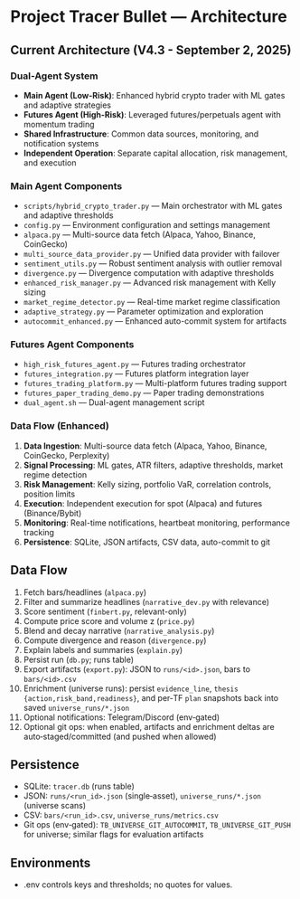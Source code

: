 # Project Tracer Bullet — Architecture

## Current Architecture (V4.3 - September 2, 2025)

### Dual-Agent System
- **Main Agent (Low-Risk)**: Enhanced hybrid crypto trader with ML gates and adaptive strategies
- **Futures Agent (High-Risk)**: Leveraged futures/perpetuals agent with momentum trading
- **Shared Infrastructure**: Common data sources, monitoring, and notification systems
- **Independent Operation**: Separate capital allocation, risk management, and execution

### Main Agent Components
- `scripts/hybrid_crypto_trader.py` — Main orchestrator with ML gates and adaptive thresholds
- `config.py` — Environment configuration and settings management
- `alpaca.py` — Multi-source data fetch (Alpaca, Yahoo, Binance, CoinGecko)
- `multi_source_data_provider.py` — Unified data provider with failover
- `sentiment_utils.py` — Robust sentiment analysis with outlier removal
- `divergence.py` — Divergence computation with adaptive thresholds
- `enhanced_risk_manager.py` — Advanced risk management with Kelly sizing
- `market_regime_detector.py` — Real-time market regime classification
- `adaptive_strategy.py` — Parameter optimization and exploration
- `autocommit_enhanced.py` — Enhanced auto-commit system for artifacts

### Futures Agent Components
- `high_risk_futures_agent.py` — Futures trading orchestrator
- `futures_integration.py` — Futures platform integration layer
- `futures_trading_platform.py` — Multi-platform futures trading support
- `futures_paper_trading_demo.py` — Paper trading demonstrations
- `dual_agent.sh` — Dual-agent management script

### Data Flow (Enhanced)
1) **Data Ingestion**: Multi-source data fetch (Alpaca, Yahoo, Binance, CoinGecko, Perplexity)
2) **Signal Processing**: ML gates, ATR filters, adaptive thresholds, market regime detection
3) **Risk Management**: Kelly sizing, portfolio VaR, correlation controls, position limits
4) **Execution**: Independent execution for spot (Alpaca) and futures (Binance/Bybit)
5) **Monitoring**: Real-time notifications, heartbeat monitoring, performance tracking
6) **Persistence**: SQLite, JSON artifacts, CSV data, auto-commit to git

## Data Flow
1) Fetch bars/headlines (`alpaca.py`)
2) Filter and summarize headlines (`narrative_dev.py` with relevance)
3) Score sentiment (`finbert.py`, relevant-only)
4) Compute price score and volume z (`price.py`)
5) Blend and decay narrative (`narrative_analysis.py`)
6) Compute divergence and reason (`divergence.py`)
7) Explain labels and summaries (`explain.py`)
8) Persist run (`db.py`; runs table)
9) Export artifacts (`export.py`): JSON to `runs/<id>.json`, bars to `bars/<id>.csv`
10) Enrichment (universe runs): persist `evidence_line`, `thesis {action,risk_band,readiness}`, and per‑TF `plan` snapshots back into saved `universe_runs/*.json`
11) Optional notifications: Telegram/Discord (env‑gated)
12) Optional git ops: when enabled, artifacts and enrichment deltas are auto‑staged/committed (and pushed when allowed)

## Persistence
- SQLite: `tracer.db` (runs table)
- JSON: `runs/<run_id>.json` (single‑asset), `universe_runs/*.json` (universe scans)
- CSV: `bars/<run_id>.csv`, `universe_runs/metrics.csv`
- Git ops (env‑gated): `TB_UNIVERSE_GIT_AUTOCOMMIT`, `TB_UNIVERSE_GIT_PUSH` for universe; similar flags for evaluation artifacts

## Environments
- .env controls keys and thresholds; no quotes for values.
